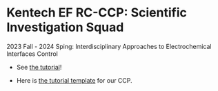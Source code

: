 # Kentech EF RC-CCP: Scientific Investigation Squad

2023 Fall - 2024 Sping:
Interdisciplinary Approaches to Electrochemical Interfaces Control

- See [the tutorial](https://sites.google.com/kentech.ac.kr/kimgroup/tutorial)!

- Here is [the tutorial template](https://www.overleaf.com/5565536941zzgqcngbxytz) for our CCP.
